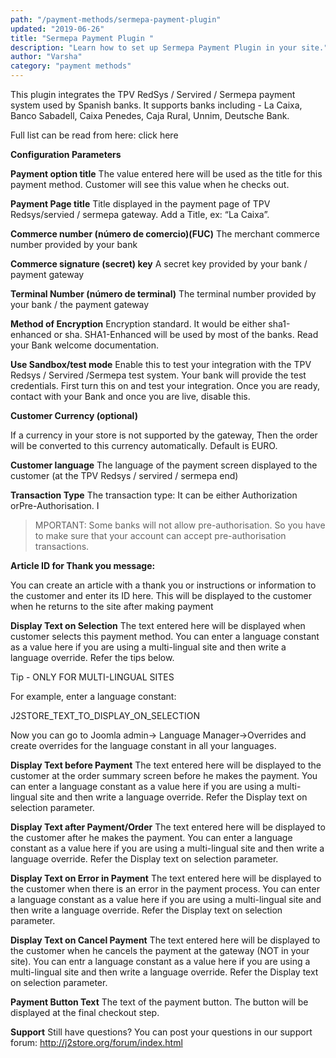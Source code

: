 ```yaml
---
path: "/payment-methods/sermepa-payment-plugin"
updated: "2019-06-26"
title: "Sermepa Payment Plugin "
description: "Learn how to set up Sermepa Payment Plugin in your site."
author: "Varsha"
category: "payment methods"
---
```


This plugin integrates the TPV RedSys / Servired / Sermepa  payment system used by Spanish banks. It supports banks including -  La Caixa, Banco Sabadell, Caixa Penedes, Caja Rural, Unnim, Deutsche Bank.

Full list can be read from here: <link-text url =  ¨http://www.servired.es/espanol/miembros.htm¨ target = ¨_blank¨ rel = ¨noopener¨> click here </link-text>

**Configuration Parameters**

**Payment option title**
The value entered here will be used as the title for this payment method. Customer will see this value when he checks out.

**Payment Page title**
Title displayed in the payment page of TPV Redsys/servied / sermepa gateway. Add a Title, ex: “La Caixa”.

**Commerce number (número de comercio)(FUC)**
The merchant commerce number provided by your bank

**Commerce signature (secret) key**
A secret key provided by your bank / payment gateway

**Terminal Number (número de terminal)**
The terminal number provided by your bank / the payment gateway

**Method of Encryption**
Encryption standard. It would be either sha1-enhanced or sha.
SHA1-Enhanced will be used by most of the banks. Read your Bank welcome documentation.

**Use Sandbox/test mode**
Enable this to test your integration with the TPV Redsys / Servired /Sermepa test system. Your bank will provide the test credentials.
First turn this on and test your integration. Once you are ready, contact with your Bank and once you are live, disable this.

**Customer Currency (optional)**

If a currency in your store is not supported by the gateway, Then the order will be converted to this currency automatically. Default is EURO.

**Customer language**
The language of the payment screen displayed to the customer (at the TPV Redsys / servired / sermepa end)

**Transaction Type**
The transaction type: It can be either Authorization orPre-Authorisation.
I
> MPORTANT: Some banks will not allow pre-authorisation. So you have to make sure that your account can accept pre-authorisation transactions.

**Article ID for Thank you message:**

You can create an article with a thank you or instructions or information to the customer and enter its ID here. This will be displayed to the customer when he returns to the site after making payment

**Display Text on Selection**
The text entered here will be displayed when customer selects this payment method.
You can enter a language constant as a value here if you are using a multi-lingual site and then write a language override. Refer the tips below.

Tip - ONLY FOR MULTI-LINGUAL SITES

For example, enter a language constant:

J2STORE_TEXT_TO_DISPLAY_ON_SELECTION

Now you can go to Joomla admin-> Language Manager->Overrides and create overrides for the language constant in all your languages.

**Display Text before Payment**
The text entered here will be displayed to the customer at the order summary screen before he makes the payment.
You can enter a language constant as a value here if you are using a multi-lingual site and then write a language override. Refer the Display text on selection parameter.

**Display Text after Payment/Order**
The text entered here will be displayed to the customer after he makes the payment.
You can enter a language constant as a value here if you are using a multi-lingual site and then write a language override. Refer the Display text on selection parameter.

**Display Text on Error in Payment**
The text entered here will be displayed to the customer when there is an error in the payment process.
You can enter a language constant as a value here if you are using a multi-lingual site and then write a language override. Refer the Display text on selection parameter.

**Display Text on Cancel Payment**
The text entered here will be displayed to the customer when he cancels the payment at the gateway (NOT in your site).
You can entr a language constant as a value here if you are using a multi-lingual site and then write a language override. Refer the Display text on selection parameter.

**Payment Button Text**
The text of the payment button. The button will be displayed at the final checkout step.

**Support**
Still have questions? You can post your questions in our support forum: http://j2store.org/forum/index.html


